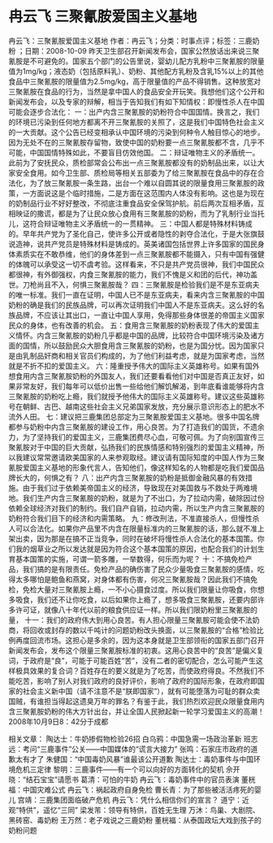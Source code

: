 # 冉云飞  三聚氰胺爱国主义基地

冉云飞：三聚氰胺爱国主义基地
作者：冉云飞；分类：时事点评；标签：三鹿奶粉 ；日期：2008-10-09
昨天卫生部召开新闻发布会，国家公然放话出来说三聚氰胺是不可避免的。国家五个部门的公告里说，婴幼儿配方乳粉中三聚氰胺的限量值为1mg/kg；液态奶（包括原料乳）、奶粉、其他配方乳粉及含乳15%以上的其他食品中三聚氰胺的限量值为2.5mg/kg，高于限量值的产品不得销售。这种放宽对三聚氰胺在食品的行为，当然是拿中国人的食品安全开玩笑。我想他们这个公开和新闻发布会，以及专家的辩解，相当于告知我们有如下知情权：即慢性杀人在中国可能会逐步合法化：
一：出产内含三聚氰胺的奶粉符合中国国情。换言之，我们的环境已污染到任何地方都离不开三聚氰胺的关照了，这是我们中国特色社会主义的一大贡献。这个公告已经变相承认中国环境的污染到何种令人触目惊心的地步。因为无处不在的三聚氰胺存留物，致使中国的奶粉要一点三聚氰胺都不含，几乎不可能，中国国情特殊如此，不要盲目仿效他国。
二：辩证唯物主义的矛盾统一。此前为了安抚民众，质检部常会公布出一点三聚氰胺都没有的奶制品出来，以让大家安全食用。如今卫生部、质检局等相关五部委为了给三聚氰胺在食品中的存在合法化，为了放三聚氰胺一条生路，出台一个难以自圆其说的限量食用三聚氰胺的政策，一方面说这是个临时措施，二是方面在这范围内人体没有影响。这也是为现在的奶制品行业不好好整改，不彻底注重食品安全保驾护航。前后两次互相矛盾，互相映证的撒谎，都是为了让民众放心食用有三聚氰胺的奶粉，而为了乳制行业当托儿，这符合辩证唯物主义矛盾统一的一贯精神。
三：中国人都是特殊材料铸成的。早年共产党为了圣化自己，使许多公开或者隐性的剥夺合法化，于是大张旗鼓说造神，说共产党员是特殊材料是铸成的。英美诸国包括世界上许多国家的国民身体素质实在不敢恭维，他们的身体差到一点三聚氰胺都不能摄入，只有中国有强健的体魄可以承受这一切不虞考验。这样看来，不只是共产党员很神，我们中国民众都很神，有外御强权，内食三聚氰胺的能力，我们不愧是义和团的后代，神功盖世。刀枪尚且不入，何惧三聚氰胺哉？
四：三聚氰胺是检验我们是不是东亚病夫的唯一标准。我们一直在证明，中国人已不是东亚病夫，看来内含三聚氰胺的中国奶粉的确是我们的民族品牌，可以再次证明我们中国人不是东亚病夫。这么好的名族品牌，不应该让其出口，一直让中国人享用，免得那些身体很差的帝国主义国家民众的身体，也有改善的机会。
五：食用含三聚氰胺的奶粉表现了伟大的爱国主义情怀。内含三聚氰胺的奶粉几乎都是中国的品牌，比较符合中国环境污染及诸方面的国情，所以鼓励民众大胆食用含三聚氰胺的奶粉，也是为国分忧。因为国家只是由乳制品奸商和相关官员们构成的，为了他们利益考虑，就是为国家考虑，当然就是不折不扣的爱国主义。
六：隆重授予伟大的国际主义英雄称号。如果有国外想食用内含三聚氰胺奶粉的外国友人，我们还要看看他们对中国是否真正友好，如果非常友好，我们每年可以低价出售一些给他们解饥解渴，到年底看谁能够将内含三聚氰胺的奶粉吃上瘾，我们就授予他伟大的国际主义英雄称号。建议这些英雄称号在朝鲜、古巴、越南这些社会主义兄弟国家发放，充分展示意识形态上的肥水不流外人田。
七：建议把三鹿集团总部定为三聚氰胺爱国主义基地。很多中国名牌都参与奶粉中内含三聚氰胺的建设工作，用心良苦。为了打造我们的国货，不遗余力，为了坚持我们的爱国主义，三鹿集团费尽心血，可敬可佩。为了向别国宣传三聚氰胺对于中国的巨大贡献，弘扬我们的民族情感和特别强烈的爱国主义精神，所以我建议常常邀请欧美国家的人来参观取经。建议请有国际知度的中国人作为三聚氰胺爱国主义基地的形象代言人，告知他们，像这样知名的人物都是吃我们爱国品牌长大的，何惧之有？
八：出产内含三聚氰胺的奶粉是抵御金融风暴的有效措施。由于我们过于依赖美帝国主义的经济，导致现在对美国救与不救处于两难境地。我们生产内含三聚氰胺的奶粉，就是为了不出口，为了拉动内需，破除因过份依赖全球经济对我们的制约。我们自产自销，拉动内需，所以生产内含三聚氰胺的奶粉符合我们目下的经济和内需策略。
九：修改刑法，不准直接杀人，但慢性杀人可以合法化。如果你产品里不内含在限量标准内的三聚氰胺的话，那么就不准上架出卖，因为那是在搞不正当竞争，同时在破坏将慢性杀人合法化的基本国策。你们我的烟草业之所以发达就是因为符合这个基本国策的原因，也配合我们的计划生育基本国策的实施，可谓一箭多雕，一举数得，何乐而为呢？
十：不搞免检产品，我们搞的是有限责任。免检产品的确伤害了民众少量吸食三聚氰胺的感情，吃得太多哪怕是鲍鱼和燕窝，对身体都有伤害，何况三聚氰胺哉？因此我们不搞免检，免检大量对三聚氰胺上瘾，一不小心摄食过度。所以我们限量让你吸食，你想多吸食，我们还不让你吃食，以后如果你上瘾了，想多吸食三聚氰胺，还要内部许多许可证，就像八十年代以前的粮食供应证一样。所以我们限奶粉里三聚氰胺的量，
十一：我们的政府伟大到用心良苦。有人担心限量三聚氰胺可能会使不法奶商，将回收或封存的数以千吨计的问题奶粉改头换面，以三聚氰胺的“合格”检验比例再度回流市场。这担心是多余的，因为这本身就是卫生部领衔的国家五部门召开新闻发布会，发布这个限量三聚氰胺标准的初衷。这用心良苦中的“良苦”是偏义复词，于政府是“良”，可能于可能百姓“苦”，没有二者的密切配合，怎么可能产生这样极具效果的复合词？百姓存在的要义就是为了吃苦，而使政府得良。不然我们不能吃苦，影响了别人对我们政府的良好评价，影响了政府的国际形象，在政府即国家的社会主义新中国（请不注意不是“朕即国家”），就有可能堕落为可耻的群众卖国贼，有谁担当得起这遗臭万年的罪名？有鉴于此，我们热烈欢迎民众限量食用内含三聚氰胺奶粉的伟大方针出台，并让全国人民掀起新一轮学习爱国主义的高潮！
2008年10月9日8：42分于成都

相关文章：
陶达士：牛奶掺假物检验26招
白乌鸦：中国急需一场政治革新
班志远：考问“三鹿事件”公关——中国媒体的“谎言大接力”
张鸣：石家庄市政府的道歉太有才了
朱健国：“中国毒奶风暴”谁最该公开道歉
陶达士：毒奶事件与中国环境危机三定律
黎明：三鹿事件——有一个可以向好的方面转化的契机
佘开晓：“结石宝宝”请愿书
葛清：可怕的牛奶
冉云飞：毒奶事件中的官员表演
董桄福：中国灾难公式
冉云飞：祸起政府自身免检
曹长青：为了那些被活活疼死的婴儿
宫靖：三鹿集团面临破产危机
冉云飞：凭什么相信你们的宣言？
道宁：近观“特供”，遥忆“三同”
梁发芾：领导有特供，百姓无生理
万沐：鸟巢、大剧院、黑砖窑、毒奶粉
王万然：老子戏说之三鹿奶粉
董桄福：从泰国政坛大戏到孩子的奶粉问题
